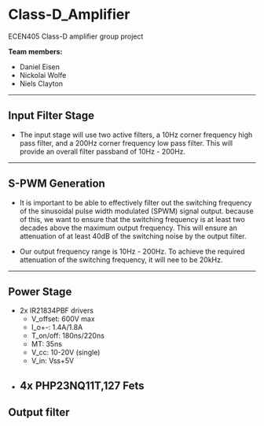 # Class-D_Amplifier
ECEN405 Class-D amplifier group project

**Team members:**

- Daniel Eisen
- Nickolai Wolfe
- Niels Clayton

---
## Input Filter Stage

- The input stage will use two active filters, a 10Hz corner frequency high pass filter, and a 200Hz corner frequency low pass filter. This will provide an overall filter passband of 10Hz - 200Hz.

---
## S-PWM Generation

- It is important to be able to effectively filter out the switching frequency of the sinusoidal pulse width modulated (SPWM) signal output. because of this, we want to ensure that the switching frequency is at least two decades above the maximum output frequency. This will ensure an attenuation of at least 40dB of the switching noise by the output filter.

- Our output frequency range is 10Hz - 200Hz. To achieve the required attenuation of the switching frequency, it will nee to be 20kHz.


---
## Power Stage
- 2x IR21834PBF drivers
  - V_offset: 600V max
  - I_o+-: 1.4A/1.8A
  - T_on/off: 180ns/220ns
  - MT: 35ns
  - V_cc: 10-20V (single)
  - V_in: Vss+5V
- 4x PHP23NQ11T,127 Fets
  - 
## Output filter


